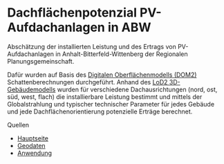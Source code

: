 # Dachflächenpotenzial PV-Aufdachanlagen in ABW

Abschätzung der installierten Leistung und des Ertrags von PV-Aufdachanlagen in
Anhalt-Bitterfeld-Wittenberg der Regionalen Planungsgemeinschaft.

Dafür wurden auf Basis des
[Digitalen Oberflächenmodells (DOM2)](https://www.lvermgeo.sachsen-anhalt.de/de/dom2-landesweit.html)
Schattenberechnungen durchgeführt. Anhand des
[LoD2 3D-Gebäudemodells](https://www.lvermgeo.sachsen-anhalt.de/de/download_lod2.html)
wurden für verschiedene Dachausrichtungen (nord, ost, süd, west, flach) die
installierbare Leistung bestimmt und mittels der Globalstrahlung und typischer
technischer Parameter für jedes Gebäude und jede Dachflächenorientierung
potenzielle Erträge berechnet.

Quellen
- [Hauptseite](https://www.planungsregion-abw.de/geodaten/)
- [Geodaten](https://gis-entwicklung2.planungsregion-abw.de/geoserver/wfs?SERVICE=WFS&REQUEST=GetCapabilities)
- [Anwendung](https://ris.planungsregion-abw.de/mapbender/application/pv_dachflaechenpot_rpg_abw)
